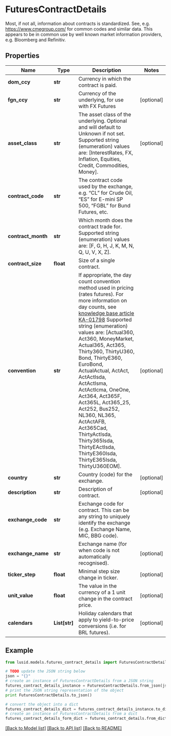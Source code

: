 # FuturesContractDetails

Most, if not all, information about contracts is standardized. See, e.g. https://www.cmegroup.com/ for  common codes and similar data. This appears to be in common use by well known market information providers, e.g. Bloomberg and Refinitiv.

## Properties
Name | Type | Description | Notes
------------ | ------------- | ------------- | -------------
**dom_ccy** | **str** | Currency in which the contract is paid. | 
**fgn_ccy** | **str** | Currency of the underlying, for use with FX Futures | [optional] 
**asset_class** | **str** | The asset class of the underlying. Optional and will default to Unknown if not set.    Supported string (enumeration) values are: [InterestRates, FX, Inflation, Equities, Credit, Commodities, Money]. | [optional] 
**contract_code** | **str** | The contract code used by the exchange, e.g. “CL” for Crude Oil, “ES” for E-mini SP 500, “FGBL” for Bund Futures, etc. | 
**contract_month** | **str** | Which month does the contract trade for.    Supported string (enumeration) values are: [F, G, H, J, K, M, N, Q, U, V, X, Z]. | 
**contract_size** | **float** | Size of a single contract. | 
**convention** | **str** | If appropriate, the day count convention method used in pricing (rates futures).  For more information on day counts, see [knowledge base article KA-01798](https://support.lusid.com/knowledgebase/article/KA-01798)                Supported string (enumeration) values are: [Actual360, Act360, MoneyMarket, Actual365, Act365, Thirty360, ThirtyU360, Bond, ThirtyE360, EuroBond, ActualActual, ActAct, ActActIsda, ActActIsma, ActActIcma, OneOne, Act364, Act365F, Act365L, Act365_25, Act252, Bus252, NL360, NL365, ActActAFB, Act365Cad, ThirtyActIsda, Thirty365Isda, ThirtyEActIsda, ThirtyE360Isda, ThirtyE365Isda, ThirtyU360EOM]. | [optional] 
**country** | **str** | Country (code) for the exchange. | [optional] 
**description** | **str** | Description of contract. | [optional] 
**exchange_code** | **str** | Exchange code for contract. This can be any string to uniquely identify the exchange (e.g. Exchange Name, MIC, BBG code). | 
**exchange_name** | **str** | Exchange name (for when code is not automatically recognised). | [optional] 
**ticker_step** | **float** | Minimal step size change in ticker. | [optional] 
**unit_value** | **float** | The value in the currency of a 1 unit change in the contract price. | [optional] 
**calendars** | **List[str]** | Holiday calendars that apply to yield-to-price conversions (i.e. for BRL futures). | [optional] 

## Example

```python
from lusid.models.futures_contract_details import FuturesContractDetails

# TODO update the JSON string below
json = "{}"
# create an instance of FuturesContractDetails from a JSON string
futures_contract_details_instance = FuturesContractDetails.from_json(json)
# print the JSON string representation of the object
print FuturesContractDetails.to_json()

# convert the object into a dict
futures_contract_details_dict = futures_contract_details_instance.to_dict()
# create an instance of FuturesContractDetails from a dict
futures_contract_details_form_dict = futures_contract_details.from_dict(futures_contract_details_dict)
```
[[Back to Model list]](../README.md#documentation-for-models) [[Back to API list]](../README.md#documentation-for-api-endpoints) [[Back to README]](../README.md)


